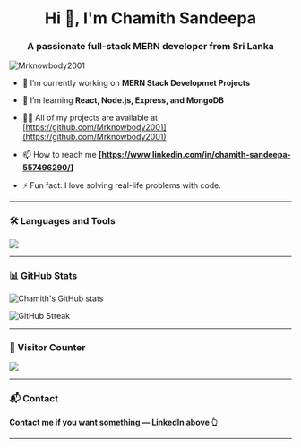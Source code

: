 <h1 align="center">Hi 👋, I'm Chamith Sandeepa</h1>
<h3 align="center">A passionate full-stack MERN developer from Sri Lanka</h3>

<p align="left">
  <img src="https://komarev.com/ghpvc/?username=Mrknowbody2001&label=Profile%20views&color=0e75b6&style=flat" alt="Mrknowbody2001" />
</p>

- 🔭 I’m currently working on **MERN Stack Developmet Projects**

- 🌱 I’m learning **React, Node.js, Express, and MongoDB**

- 👨‍💻 All of my projects are available at [https://github.com/Mrknowbody2001](https://github.com/Mrknowbody2001)

- 📫 How to reach me **[https://www.linkedin.com/in/chamith-sandeepa-557496290/]**

- ⚡ Fun fact: I love solving real-life problems with code.

---

### 🛠️ Languages and Tools

<p align="left">
  <img src="https://skillicons.dev/icons?i=html,css,js,ts,react,reactnative,nodejs,express,mongodb,php,git,github,vscode,postman" />
</p>

---

### 📊 GitHub Stats

<p align="left">
  <img src="https://github-readme-stats.vercel.app/api?username=Mrknowbody2001&show_icons=true&theme=radical" alt="Chamith's GitHub stats" />
</p>

<p align="left">
  <img src="https://github-readme-streak-stats.herokuapp.com/?user=Mrknowbody2001&theme=radical" alt="GitHub Streak" />
</p>

---

### 🎯 Visitor Counter

<p align="left">
  <img src="https://profile-counter.glitch.me/Mrknowbody2001/count.svg" />
</p>

---


### 📬 Contact

**Contact me if you want something — LinkedIn above 👆**

---
